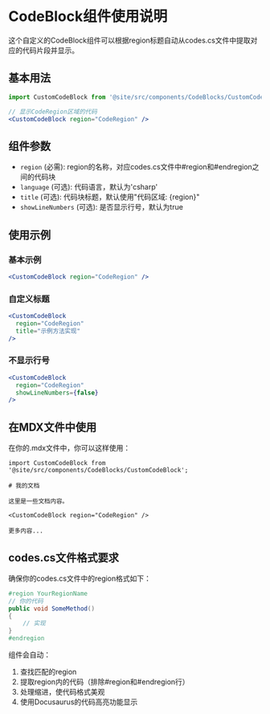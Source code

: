 # CodeBlock组件使用说明

这个自定义的CodeBlock组件可以根据region标题自动从codes.cs文件中提取对应的代码片段并显示。

## 基本用法

```jsx
import CustomCodeBlock from '@site/src/components/CodeBlocks/CustomCodeBlock';

// 显示CodeRegion区域的代码
<CustomCodeBlock region="CodeRegion" />
```

## 组件参数

- `region` (必需): region的名称，对应codes.cs文件中#region和#endregion之间的代码块
- `language` (可选): 代码语言，默认为'csharp'
- `title` (可选): 代码块标题，默认使用"代码区域: {region}"
- `showLineNumbers` (可选): 是否显示行号，默认为true

## 使用示例

### 基本示例
```jsx
<CustomCodeBlock region="CodeRegion" />
```

### 自定义标题
```jsx
<CustomCodeBlock 
  region="CodeRegion" 
  title="示例方法实现" 
/>
```

### 不显示行号
```jsx
<CustomCodeBlock 
  region="CodeRegion" 
  showLineNumbers={false} 
/>
```

## 在MDX文件中使用

在你的.mdx文件中，你可以这样使用：

```mdx
import CustomCodeBlock from '@site/src/components/CodeBlocks/CustomCodeBlock';

# 我的文档

这里是一些文档内容。

<CustomCodeBlock region="CodeRegion" />

更多内容...
```

## codes.cs文件格式要求

确保你的codes.cs文件中的region格式如下：

```csharp
#region YourRegionName
// 你的代码
public void SomeMethod()
{
    // 实现
}
#endregion
```

组件会自动：
1. 查找匹配的region
2. 提取region内的代码（排除#region和#endregion行）
3. 处理缩进，使代码格式美观
4. 使用Docusaurus的代码高亮功能显示
